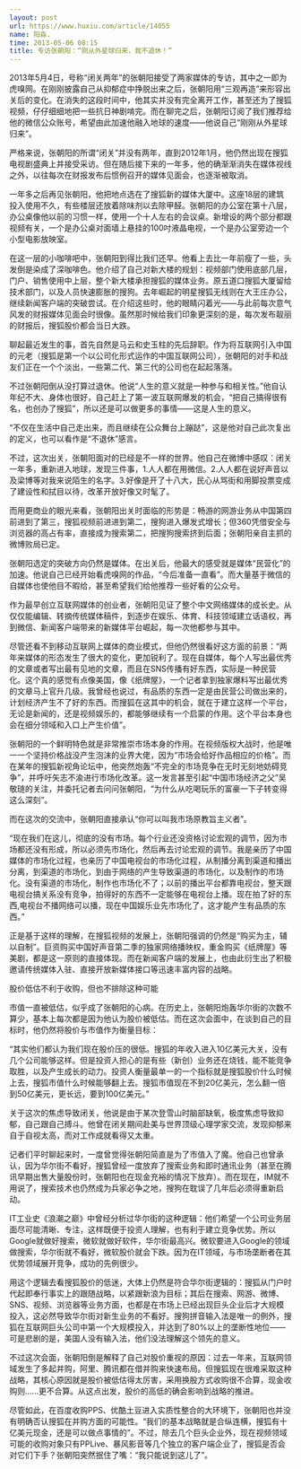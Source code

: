 ```yaml
---
layout: post
url: https://www.huxiu.com/article/14055
name: 阳淼.
time: 2013-05-06 08:15
title: 专访张朝阳：“刚从外星球归来，我不退休！”
---
```

2013年5月4日，号称“闭关两年”的张朝阳接受了两家媒体的专访，其中之一即为虎嗅网。在刚刚披露自己从抑郁症中挣脱出来之后，张朝阳用“三观再造”来形容出关后的变化。在消失的这段时间中，他其实并没有完全离开工作，甚至还为了搜狐视频，仔仔细细地把一些抗日神剧啃完。而在聊完之后，张朝阳订阅了我们推荐给他的微信公众账号，希望由此加速他融入地球的速度——他说自己“刚刚从外星球归来”。

严格来说，张朝阳的所谓“闭关”并没有两年，直到2012年1月，他仍然出现在搜狐电视剧盛典上并接受采访。但在随后接下来的一年多，他的确渐渐消失在媒体视线之外，以往每次在财报发布后惯例召开的媒体见面会，也逐渐被取消。

一年多之后再见张朝阳，他把地点选在了搜狐新的媒体大厦中。这座18层的建筑投入使用不久，有些楼层还放着除味剂以去除甲醛。张朝阳的办公室在第十八层，办公桌像他以前的习惯一样，使用一个十人左右的会议桌。新增设的两个部分都跟视频有关，一个是办公桌对面墙上悬挂的100吋液晶电视，一个是办公室旁边一个小型电影放映室。

在这一层的小咖啡吧中，张朝阳到得比我们还早。他看上去比一年前瘦了一些，头发倒是染成了深咖啡色。他介绍了自己对新大楼的规划：视频部门使用底部几层，门户、销售使用中上层，整个新大楼承担搜狐的媒体业务。原五道口搜狐大厦留给技术部门，以及人员快速膨胀的搜狗。去年崛起的明星搜狐无线则在大王庄办公，继续新闻客户端的突破尝试。在介绍这些时，他的眼睛闪着光——与此前每次意气风发的财报媒体见面会时很像。虽然那时候给我们印象更深刻的是，每次发布靓丽的财报后，搜狐股价都会当日大跌。

聊起最近发生的事，首先自然是马云和史玉柱的先后辞职。作为将互联网引入中国的元老（搜狐是第一个以公司化形式运作的中国互联网公司），张朝阳的对手和战友们正在一个个淡出，一些第二代、第三代的公司也在起起落落。

不过张朝阳倒从没打算过退休。他说“人生的意义就是一种参与和相关性。”他自认年纪不大、身体也很好，自己赶上了第一波互联网爆发的机会，“把自己搞得很有名，也创办了搜狐”，所以还是可以做更多的事情——这是人生的意义。

“不仅在生活中自己走出来，而且继续在公众舞台上蹦跶”，这是他对自己此次复出的定义，也可以看作是“不退休”感言。

不过，这次出关，张朝阳面对的已经是不一样的世界。他自己在微博中感叹：闭关一年多，重新进入地球，发现三件事，1.人人都在用微信。2.人人都在说好声音以及梁博等对我来说陌生的名字。3.好像是开了十八大，民心从骂街和用脚投票变成了建设性和拭目以待，改革开放好像又时髦了。

而用更商业的眼光来看，张朝阳出关时面临的形势是：畅游的网游业务从中国第四前进到了第三，搜狐视频前进进到第二，搜狗进入爆发式增长；但360凭借安全与浏览器的高占有率，直接成为搜索第二，把搜狗搜索挤到后面；张朝阳亲自主抓的微博败局已定。

张朝阳选定的突破方向仍然是媒体。在出关后，他最大的感受就是媒体“民营化”的加速。他说自己已经开始看虎嗅网的作品，“今后准备一直看”。而大量基于微信的自媒体也使他目不暇给，甚至希望我们给他推荐一些好看的公众号。

作为最早创立互联网媒体的创业者，张朝阳见证了整个中文网络媒体的成长史。从仅仅能编辑、转摘传统媒体稿件，到逐步在娱乐、体育、科技领域建立话语权，再到微信、新闻客户端带来的新媒体平台崛起，每一次他都参与其中。

尽管还看不到移动互联网上媒体的商业模式，但他仍然很看好这方面的前景：“两年来媒体的形态发生了很大的变化，更加锐利了。现在自媒体，每个人写出最优秀的文章或者写出最有见地的文章，而且在SNS传播有好东西，实际是一种民营化。这个真的感觉有点像美国，像《纸牌屋》，一个记者拿到独家爆料写出最优秀的文章马上官升几级。我曾经也说过，有品质的东西一定是由民营公司做出来的，计划经济产生不了好的东西。而搜狐在这其中的机会，就在于建立这样一个平台，无论是新闻的，还是视频娱乐的，都能够继续有一个启蒙的作用。这个平台本身也会在细分领域和入口上产生价值”。

张朝阳的一个鲜明特色就是非常推崇市场本身的作用。在视频版权大战时，他是唯一一个坚持价格战没产生泡沫的业界大佬，因为“市场会给好作品相应的价格”。而在某年的搜狐新视角论坛中，他突然炮轰“不完全的市场竞争在无时无刻地妨碍竞争”，并呼吁矢志不渝进行市场化改革。这一发言甚至引起“中国市场经济之父”吴敬琏的关注，并委托记者去问问张朝阳，“为什么从吃喝玩乐的富豪一下子转变得这么深刻”。

而在这次的交流中，张朝阳直接承认“你可以叫我市场原教旨主义者”。

“现在我们在这儿，彻底的没有市场。每个行业还没资格讨论宏观的调节，因为市场都还没有形成，所以必须先市场化，然后再去讨论宏观的调节。我是亲历了中国媒体的市场化过程，也亲历了中国电视台的市场化过程，从制播分离到渠道和播出分离，到渠道的市场化，到由于网络的产生导致渠道的市场化，以及制作的市场化。没有渠道的市场化，制作也市场化不了；以前的播出平台都靠电视台，整天跟电视台搞关系没有竞争，拍得好的东西不一定能够在电视台上播。现在拍了好的东西,电视台不播网络可以播，现在中国娱乐业先市场化了，这才能产生有品质的东西。”

正是基于这样的理解，在搜狐视频的发展上，张朝阳强调的仍然是“购买为主，辅以自制”。巨资购买中国好声音第二季的独家网络播映权，重金购买《纸牌屋》等美剧，都是这一原则的直接体现。而在新闻客户端的发展上，也由此衍生出了积极邀请传统媒体入驻、直接开放新媒体接口等迅速丰富内容的战略。

股价低估不利于收购，但也不排除这种可能

市值一直被低估，似乎成了张朝阳的心病。在历史上，张朝阳炮轰华尔街的次数不算少，基本上每次都是因为他认为股价被低估。而在这次会面中，在谈到自己的目标时，他仍然将股价与市值作为衡量目标：

“其实他们都认为我们现在股价压的很低。搜狐的年收入进入10亿美元大关，没有几个公司能够这样。但是投资人担心的是有些（新创）业务还在烧钱，能不能竞争取胜，以及产生成长的动力。投资人衡量最单一的一个指标就是搜狐股价什么时候上去，搜狐市值什么时候能够翻上去。搜狐市值现在不到20亿美元，怎么翻一倍到50亿美元，更长远，要到100亿美元。”

关于这次的焦虑导致闭关，他说是由于某次登雪山时脑部缺氧，极度焦虑导致抑郁，自己跟自己搏斗。他曾在闭关期间赴美与世界顶级心理学家交流，发现抑郁来自于自视太高，而对工作成就看得又太重。

记者们平时聊起来时，一度曾觉得张朝阳简直是为了市值入了魔。他自己也曾承认，因为华尔街不看好，搜狐曾经一度放弃了搜索业务和即时通讯业务（甚至在腾讯早期出售大量股份时，张朝阳也在现金充裕的情况下放弃）。而在现在，IM就不用说了，搜索技术也仍然成为兵家必争之地，搜狗在耽误了几年后必须得重新启动。

IT工业史《浪潮之巅》中曾经分析过华尔街的这种逻辑：他们希望一个公司业务层面尽可能清晰、专注，这样既便于投资人理解，也有利于建立竞争优势。所以Google就做好搜索，微软就做好软件，华尔街最高兴。微软要进入Google的领域做搜索，华尔街就不看好，微软股价就会下跌。因为在IT领域，与市场垄断者在其优势领域展开竞争，成功的先例很少。

用这个逻辑去看搜狐股价的低迷，大体上仍然是符合华尔街逻辑的：搜狐从门户时代起即奉行事实上的跟随战略，以紧跟新浪为目标；其后在搜索、网游、微博、SNS、视频、浏览器等业务方面，也都是在市场上已经出现巨头企业后才大规模投入，这必然导致华尔街对新生业务的不看好。搜狗拼音输入法是唯一的例外，搜狐在互联网巨头公司中第一个大规模投入，并达到了80%以上的垄断性地位——可是悲剧的是，美国人没有输入法，他们没法理解这个领先的意义。

不过这次会面，张朝阳倒是解释了自己对股价重视的原因：过去一年来，互联网领域发生了多起并购，阿里、腾讯都在借并购来快速布局。但搜狐现在很难采取这种战略，其核心原因就是股价被低估得太厉害，采用换股方式收购很不合算，现金收购则……更不合算。从这点出发，股价的高低的确会影响到战略的推进。

尽管如此，在百度收购PPS、优酷土豆进入实质性整合的大环境下，张朝阳也并没有明确否认搜狐在并购方面的可能性。“我们的基本战略就是合纵连横，搜狐有十亿美元现金，还是可以做点事情的”。不过，除去几个巨头企业外，现在视频领域可能的收购对象只有PPLive、暴风影音等几个独立的客户端企业了，搜狐是否会对它们下手？张朝阳突然抿住了嘴：“我只能说到这儿了”。

